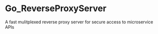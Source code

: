# Go_ReverseProxyServer
A fast mulitplexed reverse proxy server for secure access to microservice APIs
